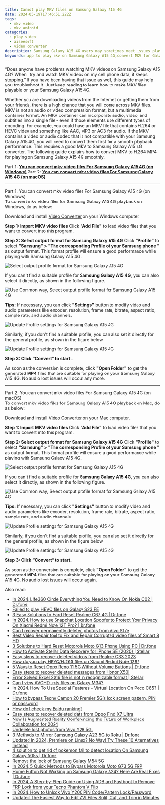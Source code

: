 ```yaml
---
title: Cannot play MKV files on Samsung Galaxy A15 4G
date: 2024-05-19T17:46:51.222Z
tags: 
  - mkv video
  - mkv android
categories: 
  - play video
  - aiseesoft
  - video converter
description: Samsung Galaxy A15 4G users may sometimes meet issues playing MKV media. If you are in the same boat, just keep reading to learn a way of converting MKV files for playing on Samsung Galaxy A15 4G with optimum performance.
keywords: app to play mkv on Samsung Galaxy A15 4G,convert MKV for Galaxy A15 4G playing,app to play mkv on Galaxy A15 4G,mkv playback on Samsung ,convert mkv to play on Galaxy A15 4G,best mkv to Samsung Galaxy A15 4G converter,how to convert mkv into h264 on android,playing mkv videos on phone android,convert 4k video to 1080p android,mkv to mp4 video converter for android,mkv converter android 2018,mkv file not supported in Samsung Galaxy A15 4G
---
```


<div class="atpl-content atpl-for-aiseesoft-video-converter play-mkv-on-android">

<div class="atpl-post-description-part-1">
<div class="tpl-content-sub-paragraph-normal">
  <p>
    “Does anyone have problems watching MKV videos on Samsung Galaxy A15 4G? When I try and watch MKV videos on my cell phone data, it keeps stopping.” If you have been having that issue as well, this guide may help you troubleshoot it. Just keep reading to learn how to make MKV files playable on your Samsung Galaxy A15 4G. 
  </p>
</div>
</div>



<div class="atpl-post-description-part-2">
<div class="tpl-content-sub-paragraph-content">
  <p>
    Whether you are downloading videos from the Internet or getting them from your friends, there is a high chance that you will come across MKV files. MKV is  not an audio or video compression format, but a multimedia container format. An MKV container can incorporate audio, video, and subtitles into a single file - even if those elements use different types of encoding. For example, you could have an MKV file that contains H.264 or HEVC video and something like AAC, MP3 or AC3 for audio. If the MKV contains a video or audio codec that is not compatible with your Samsung Galaxy A15 4G, you will need to convert them first for a smooth playback performance. This requires a good MKV to Samsung Galaxy A15 4G converter. The following guide explains how to convert MKV to H.264 MP4 for playing on Samsung Galaxy A15 4G smoothly.
  </p>
</div>
</div>


Part 1: <strong><a href="#p1">You can convert mkv video files For Samsung Galaxy A15 4G (on Windows)</a></strong>
Part 2: <strong><a href="#p2">You can convert mkv video files For Samsung Galaxy A15 4G (on macOS)</a></strong>



<!-- Part 1 -->
<a id="p1" name="p1" ></a><hr>

<div class="atpl-step-part-style">Part 1. You can convert mkv video files For Samsung Galaxy A15 4G (on Windows)</div>
To convert mkv video files for Samsung Galaxy A15 4G playback on Windows, do as below:

Download and install <a class="atpl-step-content-a-style" href="https://tools.techidaily.com/aiseesoft-total-video-converter/" >Video Converter</a> on your Windows computer.

<strong>Step 1: Import MKV video files </strong>
Click <b>"Add File"</b> to load video files that you want to convert into this program.

<strong>Step 2: Select output format for Samsung Galaxy A15 4G</strong>
Click <b>"Profile"</b> to select <b>"Samsung" > "The corresponding Profile of your Samsung phone "</b> as output format. This format profile will ensure a good performance while playing with Samsung Galaxy A15 4G.

<img src="https://tools.techidaily.com/images/apps/aiseesoft/video-converter/devices/samsung/fv.mp4/win/profile-2.png" class="atpl-imgstyle" alt="Select output profile format for Samsung Galaxy A15 4G" />

If you can't find a suitable profile for **Samsung Galaxy A15 4G**, you can also select it directly, as shown in the following figure.

<img src="https://tools.techidaily.com/images/apps/aiseesoft/video-converter/devices/common_android/fv.mp4/win/profile.png" class="atpl-imgstyle" alt="Use Common way, Select output profile format for Samsung Galaxy A15 4G" />

<strong>Tips:</strong>
If necessary, you can click <b>"Settings"</b> button to modify video and audio parameters like encoder, resolution, frame rate, bitrate, aspect ratio, sample rate, and audio channels. 

<img src="https://tools.techidaily.com/images/apps/aiseesoft/video-converter/devices/samsung/fv.mp4/win/settings-5.png" class="atpl-imgstyle"  alt="Update Profile settings for Samsung Galaxy A15 4G" />

Similarly, if you don't find a suitable profile, you can also set it directly for the general profile, as shown in the figure below

<img src="https://tools.techidaily.com/images/apps/aiseesoft/video-converter/devices/common_android/fv.mp4/win/settings.png" class="atpl-imgstyle"  alt="Update Profile settings for Samsung Galaxy A15 4G" />

<strong>Step 3: Click “Convert” to start .</strong>

As soon as the conversion is complete, click <b>"Open Folder"</b> to get the generated <b>MP4</b> files that are suitable for playing on your Samsung Galaxy A15 4G. No audio lost issues will occur any more.

<!-- Part 2 -->
<a id="p2" name="p2"></a><hr>

<div class="atpl-step-part-style">Part 2. You can convert mkv video files For Samsung Galaxy A15 4G (on macOS)</div>
To convert mkv video files for Samsung Galaxy A15 4G playback on Mac, do as below:

Download and install <a class="atpl-step-content-a-style" href="https://tools.techidaily.com/aiseesoft-total-video-converter/" >Video Converter</a> on your Mac computer.

<strong>Step 1: Import MKV video files </strong>
Click <b>"Add File"</b> to load video files that you want to convert into this program.

<strong>Step 2: Select output format for Samsung Galaxy A15 4G</strong>
Click <b>"Profile"</b> to select <b>"Samsung" > "The corresponding Profile of your Samsung phone "</b> as output format. This format profile will ensure a good performance while playing with Samsung Galaxy A15 4G.

<img src="https://tools.techidaily.com/images/apps/aiseesoft/video-converter/devices/samsung/fv.mp4/mac/profile.png" class="atpl-imgstyle" alt="Select output profile format for Samsung Galaxy A15 4G" />

If you can't find a suitable profile for **Samsung Galaxy A15 4G**, you can also select it directly, as shown in the following figure.

<img src="https://tools.techidaily.com/images/apps/aiseesoft/video-converter/devices/common_android/fv.mp4/mac/profile.png" class="atpl-imgstyle" alt="Use Common way, Select output profile format for Samsung Galaxy A15 4G" />

<strong>Tips:</strong>
If necessary, you can click <b>"Settings"</b> button to modify video and audio parameters like encoder, resolution, frame rate, bitrate, aspect ratio, sample rate, and audio channels. 

<img src="https://tools.techidaily.com/images/apps/aiseesoft/video-converter/devices/samsung/fv.mp4/mac/settings.png" class="atpl-imgstyle"  alt="Update Profile settings for Samsung Galaxy A15 4G" />

Similarly, if you don't find a suitable profile, you can also set it directly for the general profile, as shown in the figure below

<img src="https://tools.techidaily.com/images/apps/aiseesoft/video-converter/devices/common_android/fv.mp4/win/settings.png" class="atpl-imgstyle"  alt="Update Profile settings for Samsung Galaxy A15 4G" />

<strong>Step 3: Click “Convert” to start.</strong>

As soon as the conversion is complete, click <b>"Open Folder"</b> to get the generated <b>MP4</b> files that are suitable for playing on your Samsung Galaxy A15 4G. No audio lost issues will occur again.



<div class="atpl-post-end">
  <div class="atpl-post-device-model-description">
    
  </div>
</div>

<ins class="adsbygoogle"
     style="display:block"
     data-ad-client="ca-pub-7571918770474297"
     data-ad-slot="8358498916"
     data-ad-format="auto"
     data-full-width-responsive="true"></ins>


</div>
<ins class="adsbygoogle"
    style="display:block"
    data-ad-format="autorelaxed"
    data-ad-client="ca-pub-7571918770474297"
    data-ad-slot="1223367746"></ins>

<span class="atpl-alsoreadstyle">Also read:</span>
<div><ul>
<li><a href="https://phone-solutions.techidaily.com/in-2024-life360-circle-everything-you-need-to-know-on-nokia-c02-drfone-by-drfone-virtual-android/"><u>In 2024, Life360 Circle Everything You Need to Know On Nokia C02 | Dr.fone</u></a></li>
<li><a href="https://phone-solutions.techidaily.com/failed-to-play-hevc-files-on-galaxy-s23-fe-by-aiseesoft-video-converter-play-hevc-video-on-android/"><u>Failed to play HEVC files on Galaxy S23 FE</u></a></li>
<li><a href="https://phone-solutions.techidaily.com/3-easy-solutions-to-hard-reset-realme-c67-4g-drfone-by-drfone-reset-android-reset-android/"><u>3 Easy Solutions to Hard Reset Realme C67 4G | Dr.fone</u></a></li>
<li><a href="https://phone-solutions.techidaily.com/in-2024-how-to-use-snapchat-location-spoofer-to-protect-your-privacy-on-xiaomi-redmi-note-12t-pro-drfone-by-drfone-virtual-android/"><u>In 2024, How to use Snapchat Location Spoofer to Protect Your Privacy On Xiaomi Redmi Note 12T Pro? | Dr.fone</u></a></li>
<li><a href="https://phone-solutions.techidaily.com/can-i-recover-permanently-deleted-photos-from-vivo-s17e-by-stellar-photo-recovery-android-mobile-photo-recover/"><u>Can I recover permanently deleted photos from Vivo S17e</u></a></li>
<li><a href="https://phone-solutions.techidaily.com/best-video-repair-tool-to-fix-and-repair-corrupted-video-files-of-smart-8-hd-by-stellar-video-repair-mobile-video-repair/"><u>Best Video Repair tool to Fix and Repair Corrupted video files of Smart 8 HD</u></a></li>
<li><a href="https://phone-solutions.techidaily.com/3-solutions-to-hard-reset-motorola-moto-g13-phone-using-pc-drfone-by-drfone-reset-android-reset-android/"><u>3 Solutions to Hard Reset Motorola Moto G13 Phone Using PC | Dr.fone</u></a></li>
<li><a href="https://phone-solutions.techidaily.com/how-to-activate-stellar-data-recovery-for-iphone-se-2020-stellar-by-stellar-data-recovery-ios-iphone-data-recovery/"><u>How to Activate Stellar Data Recovery for iPhone SE (2020) | Stellar</u></a></li>
<li><a href="https://phone-solutions.techidaily.com/easy-steps-to-recover-deleted-videos-from-realme-c33-2023-by-fonelab-android-recover-video/"><u>Easy steps to recover deleted videos from Realme C33 2023</u></a></li>
<li><a href="https://phone-solutions.techidaily.com/how-do-you-play-hevc-h-265-files-on-xiaomi-redmi-note-12r-by-aiseesoft-video-converter-play-hevc-video-on-android/"><u>How do you play HEVC/H.265 files on Xiaomi Redmi Note 12R?</u></a></li>
<li><a href="https://phone-solutions.techidaily.com/5-ways-to-reset-oppo-reno-11-5g-without-volume-buttons-drfone-by-drfone-reset-android-reset-android/"><u>5 Ways to Reset Oppo Reno 11 5G Without Volume Buttons | Dr.fone</u></a></li>
<li><a href="https://phone-solutions.techidaily.com/easy-steps-to-recover-deleted-messages-from-honor-x50i-by-fonelab-android-recover-messages/"><u>Easy steps to recover deleted messages from Honor X50i</u></a></li>
<li><a href="https://phone-solutions.techidaily.com/error-solved-excel-2016-file-is-not-in-recognizable-format-stellar-by-stellar-guide/"><u>Error Solved Excel 2016 file is not in recognizable format | Stellar</u></a></li>
<li><a href="https://phone-solutions.techidaily.com/can-i-view-avchd-mts-files-on-galaxy-m34-by-aiseesoft-video-converter-play-mts-on-android/"><u>Can I view AVCHD .mts files on Galaxy M34?</u></a></li>
<li><a href="https://phone-solutions.techidaily.com/in-2024-how-to-use-special-features-virtual-location-on-poco-c65-drfone-by-drfone-virtual-android/"><u>In 2024, How To Use Special Features - Virtual Location On Poco C65? | Dr.fone</u></a></li>
<li><a href="https://phone-solutions.techidaily.com/how-to-bypass-tecno-camon-20-premier-5gs-lock-screen-pattern-pin-or-password-by-drfone-android-unlock-android-unlock/"><u>How to bypass Tecno Camon 20 Premier 5G’s lock screen pattern, PIN or password</u></a></li>
<li><a href="https://phone-solutions.techidaily.com/how-do-i-check-my-baidu-ranking-by-link-assistant-rank-tracker-rank-tracker/"><u>How do I check my Baidu ranking?</u></a></li>
<li><a href="https://phone-solutions.techidaily.com/easy-steps-to-recover-deleted-data-from-oppo-find-x7-ultra-by-fonelab-android-recover-data/"><u>Easy steps to recover deleted data from Oppo Find X7 Ultra</u></a></li>
<li><a href="https://ai-editing-video.techidaily.com/new-is-augmented-reality-conferencing-the-future-of-workplace-collaboration-for-2024/"><u>New Is Augmented Reality Conferencing the Future of Workplace Collaboration for 2024</u></a></li>
<li><a href="https://techidaily.com/undelete-lost-photos-from-vivo-y28-5g-by-fonelab-android-recover-photos/"><u>Undelete lost photos from Vivo Y28 5G.</u></a></li>
<li><a href="https://screen-mirror.techidaily.com/3-methods-to-mirror-samsung-galaxy-a23-5g-to-roku-drfone-by-drfone-android/"><u>3 Methods to Mirror Samsung Galaxy A23 5G to Roku | Dr.fone</u></a></li>
<li><a href="https://ai-video-apps.techidaily.com/updated-in-2024-premiere-on-linux-no-way-try-these-10-alternatives-instead/"><u>Updated In 2024, Premiere on Linux? No Way! Try These 10 Alternatives Instead</u></a></li>
<li><a href="https://change-location.techidaily.com/4-solution-to-get-rid-of-pokemon-fail-to-detect-location-on-samsung-galaxy-a05s-drfone-by-drfone-virtual-android/"><u>4 solution to get rid of pokemon fail to detect location On Samsung Galaxy A05s | Dr.fone</u></a></li>
<li><a href="https://techidaily.com/remove-the-lock-of-samsung-galaxy-m54-5g-by-drfone-android-unlock-android-unlock/"><u>Remove the lock of Samsung Galaxy M54 5G</u></a></li>
<li><a href="https://android-frp.techidaily.com/in-2024-5-quick-methods-to-bypass-motorola-moto-g73-5g-frp-by-drfone-android/"><u>In 2024, 5 Quick Methods to Bypass Motorola Moto G73 5G FRP</u></a></li>
<li><a href="https://change-location.techidaily.com/home-button-not-working-on-samsung-galaxy-a24-here-are-real-fixes-drfone-by-drfone-fix-android-problems-fix-android-problems/"><u>Home Button Not Working on Samsung Galaxy A24? Here Are Real Fixes | Dr.fone</u></a></li>
<li><a href="https://bypass-frp.techidaily.com/in-2024-a-step-by-step-guide-on-using-adb-and-fastboot-to-remove-frp-lock-from-your-tecno-phantom-v-flip-by-drfone-android/"><u>In 2024, A Step-by-Step Guide on Using ADB and Fastboot to Remove FRP Lock from your Tecno Phantom V Flip</u></a></li>
<li><a href="https://android-unlock.techidaily.com/in-2024-how-to-unlock-vivo-y200-pin-codepattern-lockpassword-by-drfone-android/"><u>In 2024, How to Unlock Vivo Y200 PIN Code/Pattern Lock/Password</u></a></li>
<li><a href="https://ai-video-apps.techidaily.com/updated-the-easiest-way-to-edit-avi-files-split-cut-and-trim-in-minutes/"><u>Updated The Easiest Way to Edit AVI Files Split, Cut, and Trim in Minutes</u></a></li>
</ul></div>


